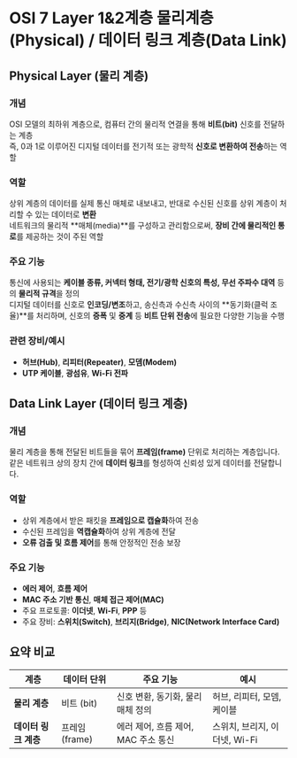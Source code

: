 # OSI 7 Layer 1&2계층 물리계층(Physical) / 데이터 링크 계층(Data Link)

## Physical Layer (물리 계층)

### 개념

OSI 모델의 최하위 계층으로, 컴퓨터 간의 물리적 연결을 통해 **비트(bit)** 신호를 전달하는 계층  
즉, 0과 1로 이루어진 디지털 데이터를 전기적 또는 광학적 **신호로 변환하여 전송**하는 역할

### 역할

상위 계층의 데이터를 실제 통신 매체로 내보내고, 반대로 수신된 신호를 상위 계층이 처리할 수 있는 데이터로 **변환**  
네트워크의 물리적 **매체(media)**를 구성하고 관리함으로써, **장비 간에 물리적인 통로**를 제공하는 것이 주된 역할

### 주요 기능

통신에 사용되는 **케이블 종류, 커넥터 형태, 전기/광학 신호의 특성, 무선 주파수 대역** 등의 **물리적 규격**을 정의  
디지털 데이터를 신호로 **인코딩/변조**하고, 송신측과 수신측 사이의 **동기화(클럭 조율)**를 처리하며, 신호의 **증폭** 및 **중계** 등 **비트 단위 전송**에 필요한 다양한 기능을 수행

### 관련 장비/예시

- **허브(Hub)**, **리피터(Repeater)**, **모뎀(Modem)**
- **UTP 케이블**, **광섬유**, **Wi-Fi 전파**

## Data Link Layer (데이터 링크 계층)

### 개념

물리 계층을 통해 전달된 비트들을 묶어 **프레임(frame)** 단위로 처리하는 계층입니다.  
같은 네트워크 상의 장치 간에 **데이터 링크**를 형성하여 신뢰성 있게 데이터를 전달합니다.

### 역할

- 상위 계층에서 받은 패킷을 **프레임으로 캡슐화**하여 전송
- 수신된 프레임을 **역캡슐화**하여 상위 계층에 전달
- **오류 검출 및 흐름 제어**를 통해 안정적인 전송 보장

### 주요 기능

- **에러 제어**, **흐름 제어**
- **MAC 주소 기반 통신**, **매체 접근 제어(MAC)**
- 주요 프로토콜: **이더넷**, **Wi-Fi**, **PPP** 등
- 주요 장비: **스위치(Switch)**, **브리지(Bridge)**, **NIC(Network Interface Card)**

## 요약 비교

| 계층                 | 데이터 단위    | 주요 기능                           | 예시                          |
| -------------------- | -------------- | ----------------------------------- | ----------------------------- |
| **물리 계층**        | 비트 (bit)     | 신호 변환, 동기화, 물리 매체 정의   | 허브, 리피터, 모뎀, 케이블    |
| **데이터 링크 계층** | 프레임 (frame) | 에러 제어, 흐름 제어, MAC 주소 통신 | 스위치, 브리지, 이더넷, Wi-Fi |

